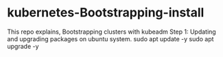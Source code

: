 # kubernetes-Bootstrapping-install
This repo explains, Bootstrapping clusters with kubeadm 
Step 1: Updating and upgrading packages on ubuntu system.
sudo apt update -y
sudo apt upgrade -y

